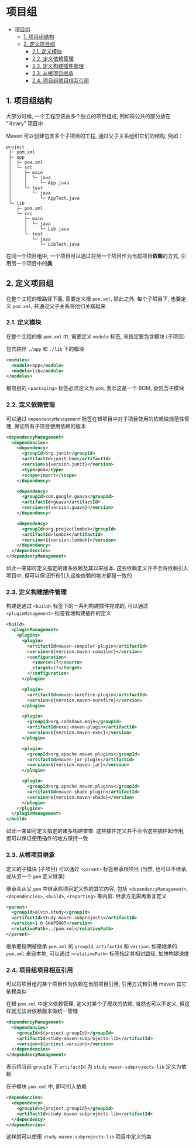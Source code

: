 # 项目组

- [项目组](#项目组)
  - [1. 项目组结构](#1-项目组结构)
  - [2. 定义项目组](#2-定义项目组)
    - [2.1. 定义模块](#21-定义模块)
    - [2.2. 定义依赖管理](#22-定义依赖管理)
    - [2.3. 定义构建插件管理](#23-定义构建插件管理)
    - [2.3. 从根项目继承](#23-从根项目继承)
    - [2.4. 项目组项目相互引用](#24-项目组项目相互引用)

## 1. 项目组结构

大部分时候, 一个工程应该由多个独立的项目组成, 例如将公共的部分放在 "library" 项目中

Maven 可以创建包含多个子项目的工程, 通过父子关系组织它们的结构, 例如：

```plain
project
 ├─ pom.xml
 ├─ app
 │  ├─ pom.xml
 │  └─ src
 │     ├─ main
 │     │  └─ java
 │     │     └─ App.java
 │     └─ test
 │        └─ java
 │           └─ AppTest.java
 └─ lib
    ├─ pom.xml
    └─ src
       ├─ main
       │  └─ java
       │     └─ Lib.java
       └─ test
          └─ java
             └─ LibTest.java
```

在同一个项目组中, 一个项目可以通过将另一个项目作为当前项目**依赖**的方式, 引用另一个项目中的**类**

## 2. 定义项目组

在整个工程的根路径下面, 需要定义根 `pom.xml`, 除此之外, 每个子项目下, 也要定义 `pom.xml`, 并通过父子关系将他们关联起来

### 2.1. 定义模块

在整个工程的根 `pom.xml` 中, 需要定义 `module` 标签, 来指定要包含模块 (子项目)

包含路径 `./app` 和 `./lib` 下的模块

```xml
<modules>
  <module>app</module>
  <module>lib</module>
</modules>
```

根项目的 `<packaging>` 标签必须定义为 `pom`, 表示这是一个 BOM, 会包含子模块

### 2.2. 定义依赖管理

可以通过 `dependencyManagement` 标签在根项目中对子项目使用的依赖做规范性管理, 保证所有子项目使用依赖的版本

```xml
<dependencyManagement>
  <dependencies>
    <dependency>
      <groupId>org.junit</groupId>
      <artifactId>junit-bom</artifactId>
      <version>${version.junit}</version>
      <type>pom</type>
      <scope>import</scope>
    </dependency>

    <dependency>
      <groupId>com.google.guava</groupId>
      <artifactId>guava</artifactId>
      <version>${version.guava}</version>
    </dependency>

    <dependency>
      <groupId>org.projectlombok</groupId>
      <artifactId>lombok</artifactId>
      <version>${version.lombok}</version>
    </dependency>
  </dependencies>
</dependencyManagement>
```

如此一来即可定义指定的诸多依赖及其以来版本. 这些依赖定义并不会将依赖引入项目中, 但可以保证所有引入这些依赖的地方都是一致的

### 2.3. 定义构建插件管理

构建是通过 `<build>` 标签下的一系列构建插件完成的, 可以通过 `<pluginManagement>` 标签管理构建插件的定义

```xml
<build>
  <pluginManagement>
    <plugins>
      <plugin>
        <artifactId>maven-compiler-plugin</artifactId>
        <version>${version.maven-compiler}</version>
        <configuration>
          <source>17</source>
          <target>17</target>
        </configuration>
      </plugin>

      <plugin>
        <artifactId>maven-surefire-plugin</artifactId>
        <version>${version.maven-surefire}</version>
      </plugin>

      <plugin>
        <groupId>org.codehaus.mojo</groupId>
        <artifactId>exec-maven-plugin</artifactId>
        <version>${version.maven-exec}</version>
      </plugin>

      <plugin>
        <groupId>org.apache.maven.plugins</groupId>
        <artifactId>maven-jar-plugin</artifactId>
        <version>${version.maven-jar}</version>
      </plugin>

      <plugin>
        <groupId>org.apache.maven.plugins</groupId>
        <artifactId>maven-shade-plugin</artifactId>
        <version>${version.maven-shade}</version>
      </plugin>
    </plugins>
  </pluginManagement>
</build>
```

如此一来即可定义指定的诸多构建查查. 这些插件定义并不会令这些插件起作用, 但可以保证使用插件的地方保持一致

### 2.3. 从根项目继承

定义的子模块 (子项目) 可以通过 `<parent>` 标签继承根项目 (当然, 也可以不继承, 或从另一个 `pom` 定义继承)

继承会从父 `pom` 中继承除项目定义外的其它内容, 包括 `<dependencyManagement>`, `<dependencies>`, `<build>`, `<reporting>` 等内容. 继承方无需再重复定义

```xml
<parent>
  <groupId>alvin.study</groupId>
  <artifactId>study-maven-subprojects</artifactId>
  <version>1.0-SNAPSHOT</version>
  <relativePath>../pom.xml</relativePath>
</parent>
```

继承要指明被继承 `pom.xml` 的 `groupId`, `artifactId` 和 `version`. 如果继承的 `pom.xml` 来自本地, 可以通过 `<relativePath>` 标签指定其相对路径, 加快构建速度

### 2.4. 项目组项目相互引用

可以将项目组的某个项目作为依赖在当前项目引用, 引用方式和引用 maven 其它依赖类似

在根 `pom.xml` 中定义依赖管理, 定义对某个子模块的依赖, 当然也可以不定义, 但这样就无法对依赖版本做统一管理

```xml
<dependencyManagement>
  <dependencies>
    <groupId>${project.groupId}</groupId>
    <artifactId>study-maven-subprojects-lib</artifactId>
    <version>${project.version}</version>
  </dependencies>
</dependencyManagement>
```

表示将当前 `groupId` 下 `artifactId` 为 `study-maven-subprojects-lib` 定义为依赖

在子模块 `pom.xml` 中, 即可引入依赖

```xml
<dependencies>
  <dependency>
    <groupId>${project.groupId}</groupId>
    <artifactId>study-maven-subprojects-lib</artifactId>
  </dependency>
</dependencies>
```

这样就可以使用 `study-maven-subprojects-lib` 项目中定义的类
